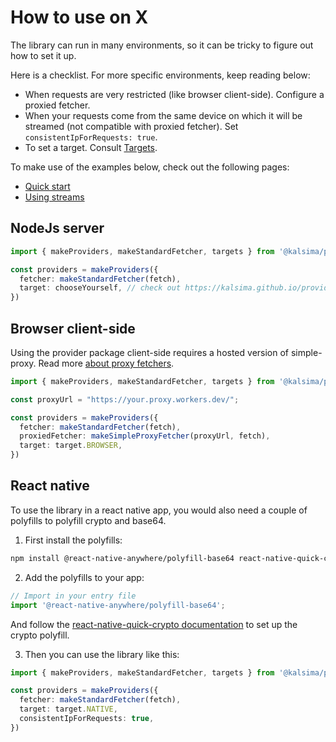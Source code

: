 # How to use on X

The library can run in many environments, so it can be tricky to figure out how to set it up.

Here is a checklist. For more specific environments, keep reading below:
 - When requests are very restricted (like browser client-side). Configure a proxied fetcher.
 - When your requests come from the same device on which it will be streamed (not compatible with proxied fetcher). Set `consistentIpForRequests: true`.
 - To set a target. Consult [Targets](./1.targets.md).

To make use of the examples below, check out the following pages:
 - [Quick start](../1.get-started/1.quick-start.md)
 - [Using streams](../2.essentials/4.using-streams.md)

## NodeJs server
```ts
import { makeProviders, makeStandardFetcher, targets } from '@kalsima/providers';

const providers = makeProviders({
  fetcher: makeStandardFetcher(fetch),
  target: chooseYourself, // check out https://kalsima.github.io/providers/essentials/targets
})
```

## Browser client-side

Using the provider package client-side requires a hosted version of simple-proxy.
Read more [about proxy fetchers](./2.fetchers.md#using-fetchers-on-the-browser).

```ts
import { makeProviders, makeStandardFetcher, targets } from '@kalsima/providers';

const proxyUrl = "https://your.proxy.workers.dev/";

const providers = makeProviders({
  fetcher: makeStandardFetcher(fetch),
  proxiedFetcher: makeSimpleProxyFetcher(proxyUrl, fetch),
  target: target.BROWSER,
})
```

## React native
To use the library in a react native app, you would also need a couple of polyfills to polyfill crypto and base64.

1. First install the polyfills:
```bash
npm install @react-native-anywhere/polyfill-base64 react-native-quick-crypto
```

2. Add the polyfills to your app:
```ts
// Import in your entry file
import '@react-native-anywhere/polyfill-base64';
```

And follow the [react-native-quick-crypto documentation](https://github.com/margelo/react-native-quick-crypto) to set up the crypto polyfill.

3. Then you can use the library like this:

```ts
import { makeProviders, makeStandardFetcher, targets } from '@kalsima/providers';

const providers = makeProviders({
  fetcher: makeStandardFetcher(fetch),
  target: target.NATIVE,
  consistentIpForRequests: true,
})
```
